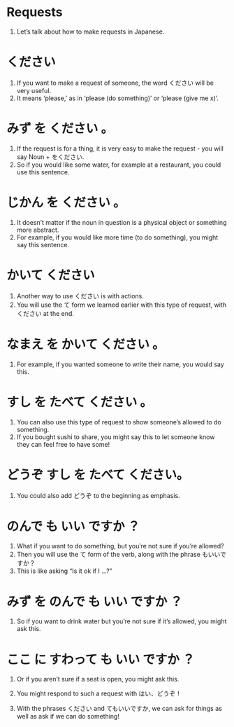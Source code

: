 # Requests

1. Let’s talk about how to make requests in Japanese.

# ください

1. If you want to make a request of someone, the word ください will be very useful.
2. It means ‘please,’ as in ‘please (do something)’ or ‘please (give me x)’.

# みず  を  ください 。

1. If the request is for a thing, it is very easy to make the request - you will say Noun + をください.
2. So if you would like some water, for example at a restaurant, you could use this sentence.

# じかん  を  ください 。

1. It doesn’t matter if the noun in question is a physical object or something more abstract.
2. For example, if you would like more time (to do something), you might say this sentence.

# かいて  ください    

1. Another way to use ください is with actions.
2. You will use the て form we learned earlier with this type of request, with ください at the end.

# なまえ  を  かいて  ください 。

1. For example, if you wanted someone to write their name, you would say this.

# すし  を  たべて  ください 。

1. You can also use this type of request to show someone’s allowed to do something.
2. If you bought sushi to share, you might say this to let someone know they can feel free to have some!

# どうぞ すし を たべて ください。

1. You could also add どうぞ to the beginning as emphasis.

# のんで  も  いい  ですか ？

1. What if you want to do something, but you’re not sure if you’re allowed?
2. Then you will use the て form of the verb, along with the phrase もいいですか？
3. This is like asking “Is it ok if I …?”  

# みず  を  のんで  も  いい  ですか ？

1. So if you want to drink water but you’re not sure if it’s allowed, you might ask this.

# ここ  に  すわって  も  いい  ですか ？

1. Or if you aren’t sure if a seat is open, you might ask this.

2. You might respond to such a request with はい、どうぞ！

3. With the phrases ください and てもいいですか, we can ask for things as well as ask if we can do something!

   